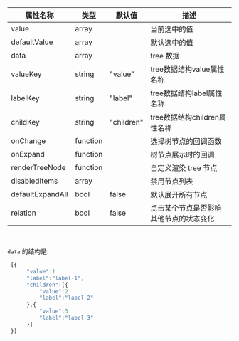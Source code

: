 属性名称                 | 类型           | 默认值   | 描述
-------------------- | ---------------- | -----   | -------------------
value                | array            |         | 当前选中的值
defaultValue         | array            |         | 默认选中的值
data                 | array            |         | tree 数据
valueKey             | string           | "value" | tree数据结构value属性名称
labelKey             | string           | "label" | tree数据结构label属性名称
childKey             | string           | "children" | tree数据结构children属性名称
onChange             | function         |         | 选择树节点的回调函数
onExpand             | function         |         | 树节点展示时的回调
renderTreeNode       | function         |         | 自定义渲染 tree 节点
disabledItems        | array            |         | 禁用节点列表
defaultExpandAll     | bool             | false   | 默认展开所有节点
relation             | bool             | false   | 点击某个节点是否影响其他节点的状态变化

<br>

`data` 的结构是:

```javascript
 [{
      "value":1
      "label":"label-1",
      "children":[{
          "value":2
          "label":"label-2"
      },{
          "value":3
          "label":"label-3"
      }]
 }]
```

